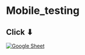 # Mobile_testing

## Click           ⬇

[![Google Sheet](https://jiahaog.github.io/nativefier-icons/files/google-sheets.ico)](https://docs.google.com/spreadsheets/d/1Q1RldnoeO_G6txr1SmSUrP7wLJAfD1qsWefGf_2VYM0/edit#gid=0)
